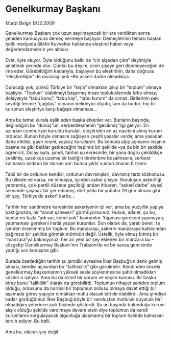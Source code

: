 # Genelkurmay Başkanı

*Murat Belge 19.12.2009*

<div class="taraf_structure_2col_1zq">
<div class="margen_n">



 <p>Genelkurmay Başkanı çok uzun sayılmayacak bir ara verdikten sonra yeniden kamuoyuna demeç vermeye başlıyor. Demeçlerinin teması baştan belli: medyada Silâhlı Kuvvetler hakkında eleştirel haber veya değerlendirmelerin yer alması <br/><br/>Evet, öyle oluyor. Öyle olduğunu belki de “cin şişeden çıktı” deyimiyle anlatmak yerinde olur. Çünkü bu deyim, cinin şişeye geri dönmeyeceğini de ima eder. Görebildiğim kadarıyla, başlayan bu eleştirinin, daha doğrusu “eleştirelliğin” de duracağı yok –Bir askerî darbe olmadıkça. <br/><br/>Duracağı yok, çünkü Türkiye bir “kışla” olmaktan çıkıp bir “toplum” olmaya başlıyor. “Toplum” olabilmeyi başarmış insan topluluklarında <i>tabu</i> olmaz; dolayısıyla “tabu konu”, “tabu kişi”, “tabu kurum” da olmaz. Birilerinin pek sevdiği terimle “çağdaş” olmanın belirleyici ölçütü, tam da budur: hiç bir kurumun eleştiriye karşı bağışık olmaması... <br/><br/>Ama bu temel kurala eşlik eden başka etkenler var. Bunların başında, değindiğim bu “dönüş”ün, serbestleşmenin “gecikmiş”liği geliyor. En azından cumhuriyet kuruldu kurulalı, eleştiriden en az nasibini almış kurum ordudur. Bunun böyle olmasını sağlayan çeşitli yasalar vardır, ama yasadan daha etkilisi, gayrı resmî, yazısız kurallardır. Bu konuda ağız açmanın insanın başına ne gibi belâlar getireceğini hepimiz bir şekilde –ya da bin bir şekilde öğreniriz. Dolayısıyla, şimdi, tarihin şu evresinde, bir yana doğru çekildikçe çekilmiş, uzadıkça uzamış bir lastiğin birdenbire boşalmasını, serbest kalmasını andıran bir durum var: bunca yıldır susturulmanın birikimi. <br/><br/>Tabii bir de ordunun kendisi, ordunun davranışları, davranış tarzı sözkonusu. Bu ülkede ne varsa, ne olmuşsa, içinden asker çıkıyor. Kuruluşun askerîliği yetmemiş, çok-partili düzene geçildiği andan itibaren, “askerî darbe” siyasî takvimde şaşmaz bir yer edinmiş: dört yılda bir şubatın 29 gün olması gibi bir şey, Türkiye’de askerî darbe... <br/><br/>Tarihin her santimetre karesinde askeriyenin izi var; ama bu yüzyıllık yapıya baktığınızda, bir “sanat şaheseri” görmüyorsunuz. Hukuk, adalet, şu bu, bunlar en fazla “adı var, kendi yok” kavramlar. Yapması gerekeni yapmayan, yapmaması gerekeni inatla yapan kurumlar. Son olarak da, yaralı bereli, ta içinden örselenmiş bir toplum. Bu manzarayı, askerin manzaraya katkısından bağımsız bir şekilde görmek mümkün değil. Üstelik, öyle olmuş bitmiş bir “manzara”ya bakmıyoruz; her an yeni bir şey eklenen bir manzara bu –sözgelişi Genelkurmay Başkanı’nın Trabzon’da ve bir savaş gemisinde yaptığı son konuşma gibi. <br/><br/>Burada özetlediğim tarihin şu şimdiki evresine İlker Başbuğ’un denk gelmiş olması, kendisi açısından bir “talihsizlik” gibi görülebilir. Kendinden önceki genelkurmay başkanlarının yüksek sesle söylenmesine şahit olmadıkları sözleri o işitiyor. Ama bu da öznel bir yorum ve seçim konusu. Bir başka birey bunu “talihlilik” olarak da görebilirdi. Toplumun nihayet sahiden toplum olduğu, ordusunu da normal bir toplumun ordusu olmaya davet ettiği bir aşamada görev yapıyor olmaktan mutlu olacak biri de olabilirdi. Ama şimdiye kadar gördüğümüz İlker Başbuğ böyle bir varoluştan mutluluk duyacak biri olmadığını yeterince açık biçimde gösterdi. Şu an başında bulunduğu kurum alışık olduğu şekilde varolmaya devam etsin diye toplumun da kendi kurumlarını sorgulayacak olgunluğa ulaşmamış bir toplum halinde kalmasını tercih ediyor. Bu belli. <br/><br/>Ama bu, olacak şey değil.</p>
<br/>
<br/>
<br/>



<br/>


<div id="taraf_not">
</div>

</div>


</div>
